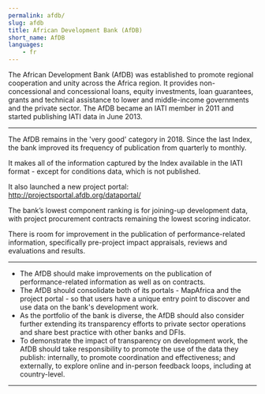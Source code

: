 ```yaml
---
permalink: afdb/
slug: afdb
title: African Development Bank (AfDB)
short_name: AfDB
languages:
    - fr
---
```


The African Development Bank (AfDB) was established to promote regional cooperation and unity across the Africa region. It provides non-concessional and concessional loans, equity investments, loan guarantees, grants and technical assistance to lower and middle-income governments and the private sector. The AfDB became an IATI member in 2011 and started publishing IATI data in June 2013.

---

The AfDB remains in the 'very good' category in 2018. Since the last Index, the bank improved its frequency of publication from quarterly to monthly.

It makes all of the information captured by the Index available in the IATI format - except for conditions data, which is not published.

It also launched a new project portal: http://projectsportal.afdb.org/dataportal/

The bank’s lowest component ranking is for joining-up development data, with project procurement contracts remaining the lowest scoring indicator.

There is room for improvement in the publication of performance-related information, specifically pre-project impact appraisals, reviews and evaluations and results.

---

 * The AfDB should make improvements on the publication of performance-related information as well as on contracts.
 * The AfDB should consolidate both of its portals - MapAfrica and the project portal - so that users have a unique entry point to discover and use data on the bank's development work.
 * As the portfolio of the bank is diverse, the AfDB should also consider further extending its transparency efforts to private sector operations and share best practice with other banks and DFIs. 
 * To demonstrate the impact of transparency on development work, the AfDB should take responsibility to promote the use of the data they publish: internally, to promote coordination and effectiveness; and externally, to explore online and in-person feedback loops, including at country-level.

---
